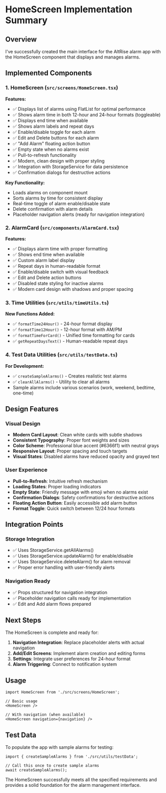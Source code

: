 # HomeScreen Implementation Summary

## Overview
I've successfully created the main interface for the AltRise alarm app with the HomeScreen component that displays and manages alarms.

## Implemented Components

### 1. HomeScreen (`src/screens/HomeScreen.tsx`)
**Features:**
- ✅ Displays list of alarms using FlatList for optimal performance
- ✅ Shows alarm time in both 12-hour and 24-hour formats (toggleable)
- ✅ Displays end time when available
- ✅ Shows alarm labels and repeat days
- ✅ Enable/disable toggle for each alarm
- ✅ Edit and Delete buttons for each alarm
- ✅ "Add Alarm" floating action button
- ✅ Empty state when no alarms exist
- ✅ Pull-to-refresh functionality
- ✅ Modern, clean design with proper styling
- ✅ Integration with StorageService for data persistence
- ✅ Confirmation dialogs for destructive actions

**Key Functionality:**
- Loads alarms on component mount
- Sorts alarms by time for consistent display
- Real-time toggle of alarm enable/disable state
- Delete confirmation with alarm details
- Placeholder navigation alerts (ready for navigation integration)

### 2. AlarmCard (`src/components/AlarmCard.tsx`)
**Features:**
- ✅ Displays alarm time with proper formatting
- ✅ Shows end time when available
- ✅ Custom alarm label display
- ✅ Repeat days in human-readable format
- ✅ Enable/disable switch with visual feedback
- ✅ Edit and Delete action buttons
- ✅ Disabled state styling for inactive alarms
- ✅ Modern card design with shadows and proper spacing

### 3. Time Utilities (`src/utils/timeUtils.ts`)
**New Functions Added:**
- ✅ `formatTime24Hour()` - 24-hour format display
- ✅ `formatTime12Hour()` - 12-hour format with AM/PM
- ✅ `formatTimeForCard()` - Unified time formatting for cards
- ✅ `getRepeatDaysText()` - Human-readable repeat days

### 4. Test Data Utilities (`src/utils/testData.ts`)
**For Development:**
- ✅ `createSampleAlarms()` - Creates realistic test alarms
- ✅ `clearAllAlarms()` - Utility to clear all alarms
- Sample alarms include various scenarios (work, weekend, bedtime, one-time)

## Design Features

### Visual Design
- **Modern Card Layout**: Clean white cards with subtle shadows
- **Consistent Typography**: Proper font weights and sizes
- **Color Scheme**: Professional blue accent (#6366f1) with neutral grays
- **Responsive Layout**: Proper spacing and touch targets
- **Visual States**: Disabled alarms have reduced opacity and grayed text

### User Experience
- **Pull-to-Refresh**: Intuitive refresh mechanism
- **Loading States**: Proper loading indicators
- **Empty State**: Friendly message with emoji when no alarms exist
- **Confirmation Dialogs**: Safety confirmations for destructive actions
- **Floating Action Button**: Easily accessible add alarm button
- **Format Toggle**: Quick switch between 12/24 hour formats

## Integration Points

### Storage Integration
- ✅ Uses StorageService.getAllAlarms()
- ✅ Uses StorageService.updateAlarm() for enable/disable
- ✅ Uses StorageService.deleteAlarm() for alarm removal
- ✅ Proper error handling with user-friendly alerts

### Navigation Ready
- ✅ Props structured for navigation integration
- ✅ Placeholder navigation calls ready for implementation
- ✅ Edit and Add alarm flows prepared

## Next Steps
The HomeScreen is complete and ready for:

1. **Navigation Integration**: Replace placeholder alerts with actual navigation
2. **Add/Edit Screens**: Implement alarm creation and editing forms
3. **Settings**: Integrate user preferences for 24-hour format
4. **Alarm Triggering**: Connect to notification system

## Usage

```tsx
import HomeScreen from './src/screens/HomeScreen';

// Basic usage
<HomeScreen />

// With navigation (when available)
<HomeScreen navigation={navigation} />
```

## Test Data
To populate the app with sample alarms for testing:

```tsx
import { createSampleAlarms } from './src/utils/testData';

// Call this once to create sample alarms
await createSampleAlarms();
```

The HomeScreen successfully meets all the specified requirements and provides a solid foundation for the alarm management interface.
